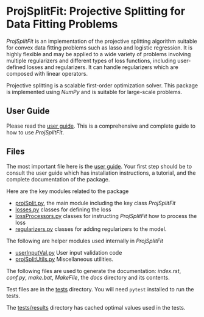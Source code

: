 # ProjSplitFit: Projective Splitting for Data Fitting Problems

*ProjSplitFit* is an implementation of the projective splitting algorithm suitable for convex data fitting problems such as lasso and logistic regression. It is highly flexible and may be applied to a wide variety of problems involving multiple regularizers and different types of loss functions, including user-defined losses and regularizers. It can handle regularizers which are composed with linear operators.

Projective splitting is a scalable first-order optimization solver. This package is implemented using *NumPy* and is suitable for large-scale problems.

## User Guide

Please read the [user guide](user_guide.pdf). This is a comprehensive and complete guide to how to use *ProjSplitFit*.

## Files

The most important file here is the [user guide](user_guide.pdf). Your first step should be to consult the user guide which has installation instructions, a tutorial, and the complete documentation of the package.

Here are the key modules related to the package

* [projSplit.py](projSplit.py), the main module including the key class *ProjSplitFit*
* [losses.py](losses.py) classes for defining the loss
* [lossProcessors.py](lossProcessors.py) classes for instructing *ProjSplitFit* how to process the loss
* [regularizers.py](regularizers.py) classes for adding regularizers to the model.

The following are helper modules used internally in *ProjSplitFit*

* [userInputVal.py](userInputVal.py) User input validation code
* [projSplitUtils.py](projSplitUtils.py) Miscellaneous utilities.

The following files are used to generate the documentation: *index.rst*, *conf.py*, *make.bat*, *MakeFile*, the *docs* directory and its contents.

Test files are in the [tests](tests) directory. You will need `pytest` installed to run the tests.

The [tests/results](tests/results) directory has cached optimal values used in the tests.
